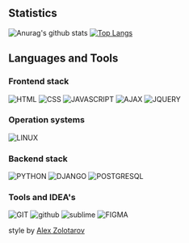 ## Statistics 
![Anurag's github stats](https://github-readme-stats.vercel.app/api?username=mishagavura&show_icons=true&theme=radical)
[![Top Langs](https://github-readme-stats.vercel.app/api/top-langs/?username=mishagavra&layout=compact&theme=radical)](https://github.com/anuraghazra/github-readme-stats)
## Languages and Tools
### Frontend stack
![HTML](https://img.shields.io/badge/-HTML-192a56?style=for-the-badge&logo=html5&logoColor=ffffff)
![CSS](https://img.shields.io/badge/-CSS-192a56?style=for-the-badge&logo=css3&logoColor=ffffff)
![JAVASCRIPT](https://img.shields.io/badge/-JAVASCRIPT-192a56?style=for-the-badge&logo=javascript&logoColor=ffffff)
![AJAX](https://img.shields.io/badge/-AJAX-192a56?style=for-the-badge&logo=ajax&logoColor=ffffff)
![JQUERY](https://img.shields.io/badge/-JQUERY-192a56?style=for-the-badge&logo=jQuery&logoColor=ffffff)
### Operation systems
![LINUX](https://img.shields.io/badge/-LINUX-40739e?style=for-the-badge&logo=linux&logoColor=ffffff)
### Backend stack
![PYTHON](https://img.shields.io/badge/-PYTHON-192a56?style=for-the-badge&logo=python&logoColor=ffffff)
![DJANGO](https://img.shields.io/badge/-DJANGO-192a56?style=for-the-badge&logo=django&logoColor=ffffff)
![POSTGRESQL](https://img.shields.io/badge/-POSTGRESQL-192a56?style=for-the-badge&logo=postgresql&logoColor=ffffff)
### Tools and IDEA's
![GIT](https://img.shields.io/badge/-GIT-F05032?style=for-the-badge&logo=git&logoColor=ffffff)
![github](https://img.shields.io/badge/-GITHUB-F05032?style=for-the-badge&logo=github&logoColor=ffffff)
![sublime](https://img.shields.io/badge/-Sublime-F05032?style=for-the-badge&logo=sublime-text&logoColor=ffffff)
![FIGMA](https://img.shields.io/badge/-FIGMA-F05032?style=for-the-badge&logo=figma&logoColor=ffffff)

style by <a href='github.com/webgtx'>Alex Zolotarov</a>
